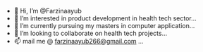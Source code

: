 - 👋 Hi, I’m @Farzinaayub
- 👀 I’m interested in product development in health tech sector...
- 🌱 I’m currently pursuing my masters in computer application...
- 💞️ I’m looking to collaborate on health tech projects...
- 📫 mail me @ farzinaayub266@gmail.com ...

<!---
Farzinaayub/Farzinaayub is a ✨ special ✨ repository because its `README.md` (this file) appears on your GitHub profile.
You can click the Preview link to take a look at your changes.
--->

